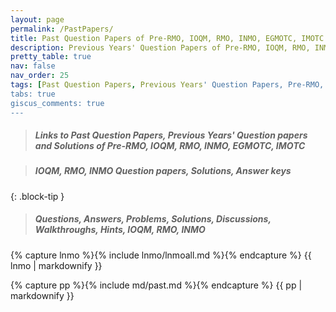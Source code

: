 ```yaml
---
layout: page
permalink: /PastPapers/
title: Past Question Papers of Pre-RMO, IOQM, RMO, INMO, EGMOTC, IMOTC
description: Previous Years' Question Papers of Pre-RMO, IOQM, RMO, INMO, EGMOTC, IMOTC
pretty_table: true
nav: false
nav_order: 25
tags: [Past Question Papers, Previous Years' Question Papers, Pre-RMO, IOQM, Pre-RMO, RMO, INMO, EGMOTC, IMOTC]
tabs: true
giscus_comments: true
---
```


> ##### Links to Past Question Papers, Previous Years' Question papers and Solutions of Pre-RMO, IOQM, RMO, INMO, EGMOTC, IMOTC

> ##### IOQM, RMO, INMO Question papers, Solutions, Answer keys
{: .block-tip }

> ##### Questions, Answers, Problems, Solutions, Discussions, Walkthroughs, Hints, IOQM, RMO, INMO

{% capture lnmo %}{% include lnmo/lnmoall.md %}{% endcapture %}
{{ lnmo | markdownify }}

{% capture pp %}{% include md/past.md %}{% endcapture %}
{{ pp | markdownify }}
